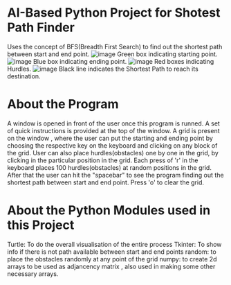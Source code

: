 # AI-Based Python Project for Shotest Path Finder
Uses the concept of BFS(Breadth First Search) to find out the shortest path between start and end point. 
![image](https://github.com/Vivekauti17/AI-mini-Project/assets/142137729/afb3cc35-425e-4e02-a7b9-312d3ab1055f)
Green box indicating starting point.
![image](https://github.com/Vivekauti17/AI-mini-Project/assets/142137729/73566a31-eeb6-4928-98c4-d85fe63a8b9d)
Blue box indicating ending point.
![image](https://github.com/Vivekauti17/AI-mini-Project/assets/142137729/5683ee32-990e-467b-a546-ffce0a4175e8)
Red boxes indicating Hurdles.
![image](https://github.com/Vivekauti17/AI-mini-Project/assets/142137729/b1c41c21-a9d4-4394-8c19-d8a640eff42f)
Black line indicates the Shortest Path to reach its destination.


# About the Program
A window is opened in front of the user once this program is runned.
A set of quick instructions is provided at the top of the window.
A grid is present on the window , where the user can put the starting and ending point by choosing the respective key on the keyboard and clicking on any block of the grid. 
User can also place hurdles(obstacles) one by one in the grid, by clicking in the particular position in the grid.
Each press of 'r' in the keyboard places 100 hurdles(obstacles) at random positions in the grid.
After that the user can hit the "spacebar" to see the program finding out the shortest path between start and end point.
Press 'o' to clear the grid.
# About the Python Modules used in this Project
Turtle: To do the overall visualisation of the entire process
Tkinter: To show info if there is not path available between start and end points 
random: to place the obstacles randomly at any point of the grid
numpy: to create 2d arrays to be used as adjancency matrix , also used in making some other necessary arrays.
